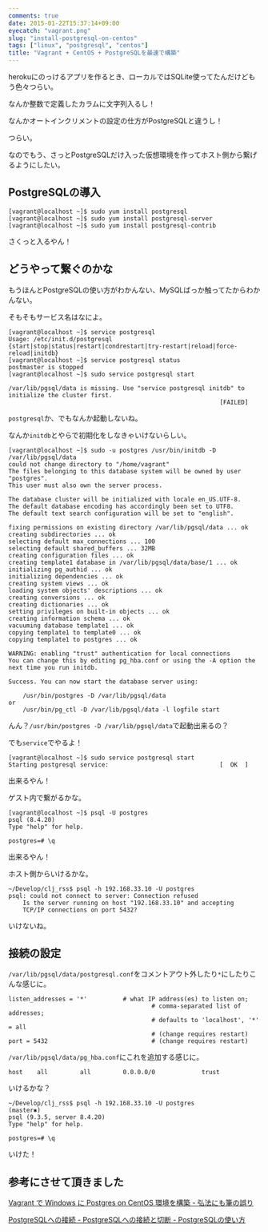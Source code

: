 ```yaml
---
comments: true
date: 2015-01-22T15:37:14+09:00
eyecatch: "vagrant.png"
slug: "install-postgresql-on-centos"
tags: ["linux", "postgresql", "centos"]
title: "Vagrant + CentOS + PostgreSQLを最速で構築"
---
```


herokuにのっけるアプリを作るとき、ローカルではSQLite使ってたんだけどもう色々つらい。

なんか整数で定義したカラムに文字列入るし！

なんかオートインクリメントの設定の仕方がPostgreSQLと違うし！

つらい。

なのでもう、さっとPostgreSQLだけ入った仮想環境を作ってホスト側から繋げるようにしたい。

## PostgreSQLの導入

```
[vagrant@localhost ~]$ sudo yum install postgresql
[vagrant@localhost ~]$ sudo yum install postgresql-server
[vagrant@localhost ~]$ sudo yum install postgresql-contrib
```

さくっと入るやん！

## どうやって繋ぐのかな

もうほんとPostgreSQLの使い方がわかんない、MySQLばっか触ってたからわかんない。

そもそもサービス名はなによ。

```
[vagrant@localhost ~]$ service postgresql
Usage: /etc/init.d/postgresql {start|stop|status|restart|condrestart|try-restart|reload|force-reload|initdb}
[vagrant@localhost ~]$ service postgresql status
postmaster is stopped
[vagrant@localhost ~]$ sudo service postgresql start

/var/lib/pgsql/data is missing. Use "service postgresql initdb" to initialize the cluster first.
                                                           [FAILED]
```

`postgresql`か、でもなんか起動しないね。

なんか`initdb`とやらで初期化をしなきゃいけないらしい。

```
[vagrant@localhost ~]$ sudo -u postgres /usr/bin/initdb -D /var/lib/pgsql/data
could not change directory to "/home/vagrant"
The files belonging to this database system will be owned by user "postgres".
This user must also own the server process.

The database cluster will be initialized with locale en_US.UTF-8.
The default database encoding has accordingly been set to UTF8.
The default text search configuration will be set to "english".

fixing permissions on existing directory /var/lib/pgsql/data ... ok
creating subdirectories ... ok
selecting default max_connections ... 100
selecting default shared_buffers ... 32MB
creating configuration files ... ok
creating template1 database in /var/lib/pgsql/data/base/1 ... ok
initializing pg_authid ... ok
initializing dependencies ... ok
creating system views ... ok
loading system objects' descriptions ... ok
creating conversions ... ok
creating dictionaries ... ok
setting privileges on built-in objects ... ok
creating information schema ... ok
vacuuming database template1 ... ok
copying template1 to template0 ... ok
copying template1 to postgres ... ok

WARNING: enabling "trust" authentication for local connections
You can change this by editing pg_hba.conf or using the -A option the
next time you run initdb.

Success. You can now start the database server using:

    /usr/bin/postgres -D /var/lib/pgsql/data
or
    /usr/bin/pg_ctl -D /var/lib/pgsql/data -l logfile start
```

んん？`/usr/bin/postgres -D /var/lib/pgsql/data`で起動出来るの？

でも`service`でやるよ！

```
[vagrant@localhost ~]$ sudo service postgresql start
Starting postgresql service:                               [  OK  ]
```

出来るやん！

ゲスト内で繋がるかな。

```
[vagrant@localhost ~]$ psql -U postgres
psql (8.4.20)
Type "help" for help.

postgres=# \q
```

出来るやん！

ホスト側からいけるかな。

```
~/Develop/clj_rss$ psql -h 192.168.33.10 -U postgres
psql: could not connect to server: Connection refused
	Is the server running on host "192.168.33.10" and accepting
	TCP/IP connections on port 5432?
```

いけないね。

## 接続の設定

`/var/lib/pgsql/data/postgresql.conf`をコメントアウト外したり`*`にしたりこんな感じに。

```
listen_addresses = '*'          # what IP address(es) to listen on;
                                        # comma-separated list of addresses;
                                        # defaults to 'localhost', '*' = all
                                        # (change requires restart)
port = 5432                             # (change requires restart)
```

`/var/lib/pgsql/data/pg_hba.conf`にこれを追加する感じに。

```
host    all         all         0.0.0.0/0             trust
```

いけるかな？

```
~/Develop/clj_rss$ psql -h 192.168.33.10 -U postgres                                                                                               (master✱)
psql (9.3.5, server 8.4.20)
Type "help" for help.

postgres=# \q
```

いけた！

## 参考にさせて頂きました

[Vagrant で Windows に Postgres on CentOS 環境を構築 - 弘法にも筆の誤り](http://iwa4.hatenablog.com/entry/2014/05/30/190000)

[PostgreSQLへの接続 - PostgreSQLへの接続と切断 - PostgreSQLの使い方](http://www.dbonline.jp/postgresql/connect/index2.html)


